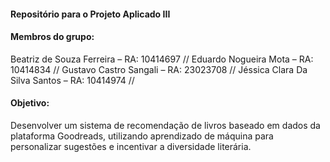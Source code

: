 #### Repositório para o Projeto Aplicado III

#### Membros do grupo: 
Beatriz de Souza Ferreira – RA: 10414697 //
Eduardo Nogueira Mota – RA: 10414834 //
Gustavo Castro Sangali – RA: 23023708 //
Jéssica Clara Da Silva Santos – RA: 10414974 //

#### Objetivo:

Desenvolver um sistema de recomendação de livros baseado em dados da plataforma
Goodreads, utilizando aprendizado de máquina para personalizar sugestões e incentivar a
diversidade literária.
